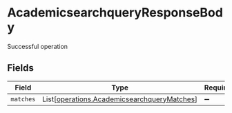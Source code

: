 # AcademicsearchqueryResponseBody

Successful operation


## Fields

| Field                                                                                                | Type                                                                                                 | Required                                                                                             | Description                                                                                          |
| ---------------------------------------------------------------------------------------------------- | ---------------------------------------------------------------------------------------------------- | ---------------------------------------------------------------------------------------------------- | ---------------------------------------------------------------------------------------------------- |
| `matches`                                                                                            | List[[operations.AcademicsearchqueryMatches](../../models/operations/academicsearchquerymatches.md)] | :heavy_minus_sign:                                                                                   | N/A                                                                                                  |